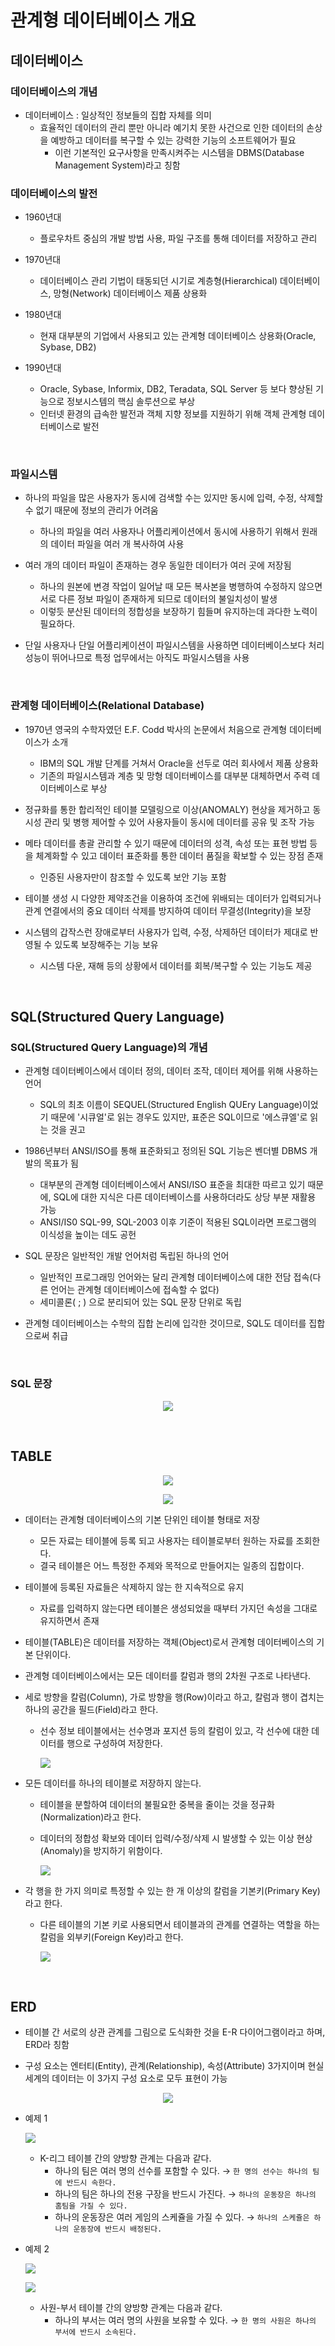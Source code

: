 # 관계형 데이터베이스 개요
## 데이터베이스
### 데이터베이스의 개념
- 데이터베이스 : 일상적인 정보들의 집합 자체를 의미
  - 효율적인 데이터의 관리 뿐만 아니라 예기치 못한 사건으로 인한 데이터의 손상을 예방하고 데이터를 복구할 수 있는 강력한 기능의 소프트웨어가 필요
    - 이런 기본적인 요구사항을 만족시켜주는 시스템을 DBMS(Database Management System)라고 칭함

### 데이터베이스의 발전
- 1960년대
  - 플로우차트 중심의 개발 방법 사용, 파일 구조를 통해 데이터를 저장하고 관리

- 1970년대
  - 데이터베이스 관리 기법이 태동되던 시기로 계층형(Hierarchical) 데이터베이스, 망형(Network) 데이터베이스 제품 상용화

- 1980년대
  - 현재 대부분의 기업에서 사용되고 있는 관계형 데이터베이스 상용화(Oracle, Sybase, DB2)

- 1990년대
  - Oracle, Sybase, Informix, DB2, Teradata, SQL Server 등 보다 향상된 기능으로 정보시스템의 핵심 솔루션으로 부상
  - 인터넷 환경의 급속한 발전과 객체 지향 정보를 지원하기 위해 객체 관계형 데이터베이스로 발전

<br>

### 파일시스템
- 하나의 파일을 많은 사용자가 동시에 검색할 수는 있지만 동시에 입력, 수정, 삭제할 수 없기 때문에 정보의 관리가 어려움
  - 하나의 파일을 여러 사용자나 어플리케이션에서 동시에 사용하기 위해서 원래의 데이터 파일을 여러 개 복사하여 사용

- 여러 개의 데이터 파일이 존재하는 경우 동일한 데이터가 여러 곳에 저장됨
  - 하나의 원본에 변경 작업이 일어날 때 모든 복사본을 병행하여 수정하지 않으면 서로 다른 정보 파일이 존재하게 되므로 데이터의 불일치성이 발생
  - 이렇듯 분산된 데이터의 정합성을 보장하기 힘들며 유지하는데 과다한 노력이 필요하다.

- 단일 사용자나 단일 어플리케이션이 파일시스템을 사용하면 데이터베이스보다 처리 성능이 뛰어나므로 특정 업무에서는 아직도 파일시스템을 사용

<br>

### 관계형 데이터베이스(Relational Database)
- 1970년 영국의 수학자였던 E.F. Codd 박사의 논문에서 처음으로 관계형 데이터베이스가 소개
  - IBM의 SQL 개발 단계를 거쳐서 Oracle을 선두로 여러 회사에서 제품 상용화
  - 기존의 파일시스템과 계층 및 망형 데이터베이스를 대부분 대체하면서 주력 데이터베이스로 부상

- 정규화를 통한 합리적인 테이블 모델링으로 이상(ANOMALY) 현상을 제거하고 동시성 관리 및 병행 제어할 수 있어 사용자들이 동시에 데이터를 공유 및 조작 가능

- 메타 데이터를 총괄 관리할 수 있기 때문에 데이터의 성격, 속성 또는 표현 방법 등을 체계화할 수 있고 데이터 표준화를 통한 데이터 품질을 확보할 수 있는 장점 존재
  - 인증된 사용자만이 참조할 수 있도록 보안 기능 포함

- 테이블 생성 시 다양한 제약조건을 이용하여 조건에 위배되는 데이터가 입력되거나 관계 연결에서의 중요 데이터 삭제를 방지하여 데이터 무결성(Integrity)을 보장

- 시스템의 갑작스런 장애로부터 사용자가 입력, 수정, 삭제하던 데이터가 제대로 반영될 수 있도록 보장해주는 기능 보유
  - 시스템 다운, 재해 등의 상황에서 데이터를 회복/복구할 수 있는 기능도 제공

<br>

## SQL(Structured Query Language)
### SQL(Structured Query Language)의 개념
- 관계형 데이터베이스에서 데이터 정의, 데이터 조작, 데이터 제어를 위해 사용하는 언어
  - SQL의 최초 이름이 SEQUEL(Structured English QUEry Language)이었기 때문에 '시큐얼'로 읽는 경우도 있지만, 표준은 SQL이므로 '에스큐엘'로 읽는 것을 권고

- 1986년부터 ANSI/ISO를 통해 표준화되고 정의된 SQL 기능은 벤더별 DBMS 개발의 목표가 됨
  - 대부분의 관계형 데이터베이스에서 ANSI/ISO 표준을 최대한 따르고 있기 때문에, SQL에 대한 지식은 다른 데이터베이스를 사용하더라도 상당 부분 재활용 가능
  - ANSI/IS0 SQL-99, SQL-2003 이후 기준이 적용된 SQL이라면 프로그램의 이식성을 높이는 데도 공헌

- SQL 문장은 일반적인 개발 언어처럼 독립된 하나의 언어
  - 일반적인 프로그래밍 언어와는 달리 관계형 데이터베이스에 대한 전담 접속(다른 언어는 관계형 데이터베이스에 접속할 수 없다)
  - 세미콜론( ; ) 으로 분리되어 있는 SQL 문장 단위로 독립

- 관계형 데이터베이스는 수학의 집합 논리에 입각한 것이므로, SQL도 데이터를 집합으로써 취급

<br>

### SQL 문장
<div align=center>

![](images/SQL_058.jpg)

</div>

<br>

## TABLE
<div align=center>

![](images/SQL_059.jpg)

![](images/SQL_060.jpg)

</div>

- 데이터는 관계형 데이터베이스의 기본 단위인 테이블 형태로 저장
  - 모든 자료는 테이블에 등록 되고 사용자는 테이블로부터 원하는 자료를 조회한다.
  - 결국 테이블은 어느 특정한 주제와 목적으로 만들어지는 일종의 집합이다.

- 테이블에 등록된 자료들은 삭제하지 않는 한 지속적으로 유지
  - 자료를 입력하지 않는다면 테이블은 생성되었을 때부터 가지던 속성을 그대로 유지하면서 존재

- 테이블(TABLE)은 데이터를 저장하는 객체(Object)로서 관계형 데이터베이스의 기본 단위이다.

- 관계형 데이터베이스에서는 모든 데이터를 칼럼과 행의 2차원 구조로 나타낸다.

- 세로 방향을 칼럼(Column), 가로 방향을 행(Row)이라고 하고, 칼럼과 행이 겹치는 하나의 공간을 필드(Field)라고 한다.
  - 선수 정보 테이블에서는 선수명과 포지션 등의 칼럼이 있고, 각 선수에 대한 데이터를 행으로 구성하여 저장한다.

    ![](images/SQL_061.jpg)

- 모든 데이터를 하나의 테이블로 저장하지 않는다.
  - 테이블을 분할하여 데이터의 불필요한 중복을 줄이는 것을 정규화(Normalization)라고 한다.
  - 데이터의 정합성 확보와 데이터 입력/수정/삭제 시 발생할 수 있는 이상 현상(Anomaly)을 방지하기 위함이다.

    ![](images/SQL_062.jpg)

- 각 행을 한 가지 의미로 특정할 수 있는 한 개 이상의 칼럼을 기본키(Primary Key)라고 한다.
  - 다른 테이블의 기본 키로 사용되면서 테이블과의 관계를 연결하는 역할을 하는 칼럼을 외부키(Foreign Key)라고 한다.

    ![](images/SQL_063.jpg)

<br>

## ERD
- 테이블 간 서로의 상관 관계를 그림으로 도식화한 것을 E-R 다이어그램이라고 하며, ERD라 칭함

- 구성 요소는 엔터티(Entity), 관계(Relationship), 속성(Attribute) 3가지이며 현실 세계의 데이터는 이 3가지 구성 요소로 모두 표현이 가능

<div align=center>

![](images/SQL_064.jpg)

</div>

- 예제 1

    ![](images/SQL_065.jpg)

  - K-리그 테이블 간의 양방향 관계는 다음과 같다.
    - 하나의 팀은 여러 명의 선수를 포함할 수 있다. → `한 명의 선수는 하나의 팀에 반드시 속한다.`
    - 하나의 팀은 하나의 전용 구장을 반드시 가진다. → `하나의 운동장은 하나의 홈팀을 가질 수 있다.`
    - 하나의 운동장은 여러 게임의 스케쥴을 가질 수 있다. → `하나의 스케쥴은 하나의 운동장에 반드시 배정된다.`

- 예제 2

    ![](images/SQL_066.jpg)

    ![](images/SQL_067.jpg)

  - 사원-부서 테이블 간의 양방향 관계는 다음과 같다.
    - 하나의 부서는 여러 명의 사원을 보유할 수 있다. → `한 명의 사원은 하나의 부서에 반드시 소속된다.`

<br>
